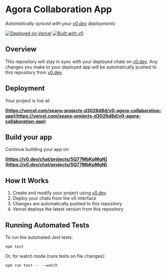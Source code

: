 # Agora Collaboration App

*Automatically synced with your [v0.dev](https://v0.dev) deployments*

[![Deployed on Vercel](https://img.shields.io/badge/Deployed%20on-Vercel-black?style=for-the-badge&logo=vercel)](https://vercel.com/seans-projects-d3026d8d/v0-agora-collaboration-app)
[![Built with v0](https://img.shields.io/badge/Built%20with-v0.dev-black?style=for-the-badge)](https://v0.dev/chat/projects/5Q77MbKpMgN)

## Overview

This repository will stay in sync with your deployed chats on [v0.dev](https://v0.dev).
Any changes you make to your deployed app will be automatically pushed to this repository from [v0.dev](https://v0.dev).

## Deployment

Your project is live at:

**[https://vercel.com/seans-projects-d3026d8d/v0-agora-collaboration-app](https://vercel.com/seans-projects-d3026d8d/v0-agora-collaboration-app)**

## Build your app

Continue building your app on:

**[https://v0.dev/chat/projects/5Q77MbKpMgN](https://v0.dev/chat/projects/5Q77MbKpMgN)**

## How It Works

1. Create and modify your project using [v0.dev](https://v0.dev)
2. Deploy your chats from the v0 interface
3. Changes are automatically pushed to this repository
4. Vercel deploys the latest version from this repository

## Running Automated Tests

To run the automated Jest tests:

```
npm test
```

Or, for watch mode (runs tests on file changes):

```
npm run test -- --watch
```